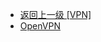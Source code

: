 - [返回上一级 [VPN]](zh-CN/EdgeLinkStudio/工程管理/工程配置/连接设置/VPN/)
- [OpenVPN](zh-CN/EdgeLinkStudio/工程管理/工程配置/连接设置/VPN/OpenVPN/)
